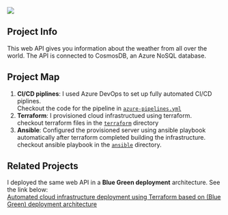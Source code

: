 <img src="https://raw.githubusercontent.com/Sufi-Dev/weatherapi/Sufi-Dev-Test/weatherapi.png" >

## Project Info
This web API gives you information about the weather from all over the world.
The API is connected to CosmosDB, an Azure NoSQL database.
## Project Map 
1) **CI/CD piplines**: I used Azure DevOps to set up fully automated CI/CD piplines.<br>
   Checkout the code for the pipeline in [`azure-pipelines.yml`](https://github.com/Sufi-Dev/weatherapi/blob/main/azure-pipelines.yml)
2) **Terraform**: I provisioned cloud infrastructued using terraform.<br>
checkout terraform files in the [`terraform`](https://github.com/Sufi-Dev/weatherapi/tree/main/terraform) directory 
3) **Ansible**: Configured the provisioned server using ansible playbook automatically after terraform completed building the infrastructure.
checkout ansible playbook in the [`ansible`](https://github.com/Sufi-Dev/weatherapi/tree/main/ansible) directory.

## Related Projects
I deployed the same web API in a **Blue Green deployment** architecture. See the link below:<br>
[Automated cloud infrastructure deployment using Terraform based on (Blue Green) deployment architecture](https://github.com/Sufi-Dev/weatherapi/tree/main)

